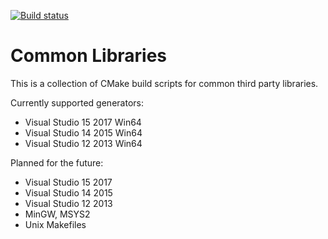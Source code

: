 [![Build status](https://ci.appveyor.com/api/projects/status/grrgl5corcnidnoo/branch/master?svg=true)](https://ci.appveyor.com/project/Tereius/commonlibs/branch/master)

# Common Libraries
This is a collection of CMake build scripts for common third party libraries.

Currently supported generators:
* Visual Studio 15 2017 Win64
* Visual Studio 14 2015 Win64
* Visual Studio 12 2013 Win64

Planned for the future:
* Visual Studio 15 2017
* Visual Studio 14 2015
* Visual Studio 12 2013
* MinGW, MSYS2
* Unix Makefiles
